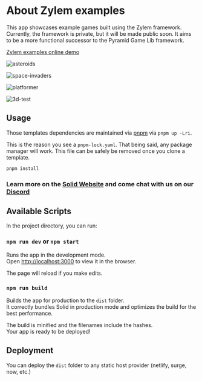 # About Zylem examples
This app showcases example games built using the Zylem framework. Currently, the framework is private, but it will be made public soon. It aims to be a more functional successor to the Pyramid Game Lib framework.

[Zylem examples online demo](https://zylem-production.up.railway.app/)

![asteroids](https://github.com/tcool86/zylem-examples/assets/2002449/aaa9a884-1d67-413c-b42f-6032a5cb82cb)

![space-invaders](https://github.com/tcool86/zylem-examples/assets/2002449/b3058f97-cb20-4d94-acec-943ec28444f7)

![platformer](https://github.com/tcool86/zylem-examples/assets/2002449/21f83d3e-bf08-427c-a248-a941989ff6d1)

![3d-test](https://github.com/tcool86/zylem-examples/assets/2002449/ef301fd9-4a3c-4d10-9dec-7bb50a8bbe0c)


## Usage

Those templates dependencies are maintained via [pnpm](https://pnpm.io) via `pnpm up -Lri`.

This is the reason you see a `pnpm-lock.yaml`. That being said, any package manager will work. This file can be safely be removed once you clone a template.

```bash
pnpm install
```

### Learn more on the [Solid Website](https://solidjs.com) and come chat with us on our [Discord](https://discord.com/invite/solidjs)

## Available Scripts

In the project directory, you can run:

### `npm run dev` or `npm start`

Runs the app in the development mode.<br>
Open [http://localhost:3000](http://localhost:3000) to view it in the browser.

The page will reload if you make edits.<br>

### `npm run build`

Builds the app for production to the `dist` folder.<br>
It correctly bundles Solid in production mode and optimizes the build for the best performance.

The build is minified and the filenames include the hashes.<br>
Your app is ready to be deployed!

## Deployment

You can deploy the `dist` folder to any static host provider (netlify, surge, now, etc.)
